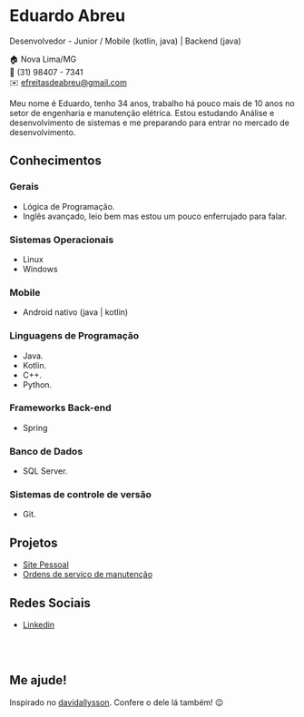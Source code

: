 # Eduardo Abreu
Desenvolvedor - Junior / Mobile (kotlin, java) | Backend (java) 

:house:    Nova Lima/MG <br>
:iphone:   (31) 98407 - 7341 <br>
:envelope:  efreitasdeabreu@gmail.com

Meu nome é Eduardo, tenho 34 anos, trabalho há pouco mais de 10 anos no setor de engenharia e manutenção elétrica. Estou estudando Análise e desenvolvimento de sistemas e me preparando para entrar no mercado de desenvolvimento.

## Conhecimentos

### Gerais
* Lógica de Programação.
* Inglês avançado, leio bem mas estou um pouco enferrujado para falar.

### Sistemas Operacionais
* Linux
* Windows

### Mobile
* Android nativo (java | kotlin)

### Linguagens de Programação
* Java.
* Kotlin.
* C++.
* Python.

### Frameworks Back-end
* Spring

### Banco de Dados
* SQL Server.

### Sistemas de controle de versão
* Git.

## Projetos
* [Site Pessoal](https://github.com/efabreu)
* [Ordens de serviço de manutenção](https://play.google.com/store/apps/details?id=com.estadiomineirao.ordensdeservico_mineiro)

## Redes Sociais
*  [Linkedin](https://www.linkedin.com/in/efreitasdeabreu)

<br><br>

## Me ajude!

Inspirado no [davidallysson](https://github.com/davidallysson/curriculo). Confere o dele lá também! :wink:
